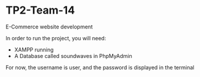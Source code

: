 # TP2-Team-14

E-Commerce website development

In order to run the project, you will need: 
- XAMPP running 
- A Database called soundwaves in PhpMyAdmin

For now, the username is user, and the password is displayed in the terminal
